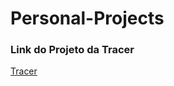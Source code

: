 # Personal-Projects
<h3>Link do Projeto da Tracer</h3>
<a href ="https://elegant-feynman-9e6966.netlify.app" src = "">Tracer</a>

